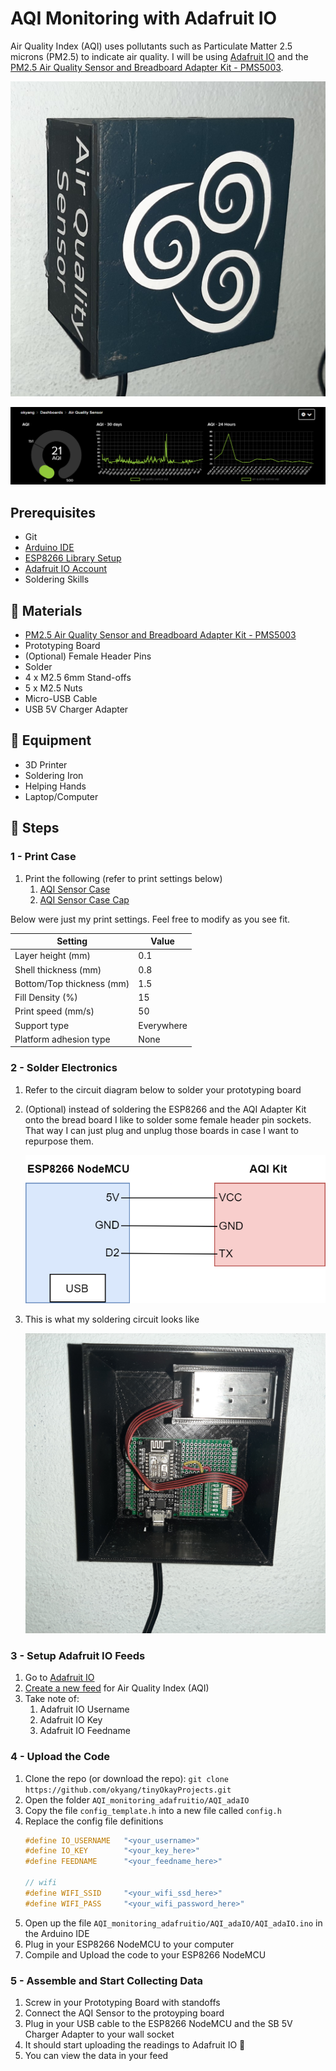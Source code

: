 # AQI Monitoring with Adafruit IO

Air Quality Index (AQI) uses pollutants such as Particulate Matter 2.5 microns (PM2.5) to indicate air quality. I will be using [Adafruit IO](https://io.adafruit.com/) and the [PM2.5 Air Quality Sensor and Breadboard Adapter Kit - PMS5003](https://www.adafruit.com/product/3686).

![](assets/aqi_sensor_feature_photo.jpg)

![](assets/AQI_dashboard.png)

## Prerequisites
- Git
- [Arduino IDE](https://www.arduino.cc/)
- [ESP8266 Library Setup](https://randomnerdtutorials.com/how-to-install-esp8266-board-arduino-ide/)
- [Adafruit IO Account](https://io.adafruit.com/)
- Soldering Skills

## 🧻 Materials

- [PM2.5 Air Quality Sensor and Breadboard Adapter Kit - PMS5003](https://www.adafruit.com/product/3686)
- Prototyping Board
- (Optional) Female Header Pins
- Solder
- 4 x M2.5 6mm Stand-offs
- 5 x M2.5 Nuts
- Micro-USB Cable
- USB 5V Charger Adapter

## 🔬 Equipment

- 3D Printer
- Soldering Iron
- Helping Hands
- Laptop/Computer

## 🥾 Steps

### 1 - Print Case
1. Print the following (refer to print settings below)
    1. [AQI Sensor Case](./stl/AQI_Case.stl)
    2. [AQI Sensor Case Cap](./stl/AQI_Case_Cap.stl)


Below were just my print settings. Feel free to modify as you see fit.

| Setting | Value |
| --------| ----- |
| Layer height (mm) | 0.1 |
| Shell thickness (mm) | 0.8 |
| Bottom/Top thickness (mm) | 1.5 |
| Fill Density (%) | 15 |
| Print speed (mm/s) | 50 |
| Support type | Everywhere |
| Platform adhesion type | None |

### 2 - Solder Electronics

1. Refer to the circuit diagram below to solder your prototyping board
2. (Optional) instead of soldering the ESP8266 and the AQI Adapter Kit onto the bread board I like to solder some female header pin sockets. That way I can just plug and unplug those boards in case I want to repurpose them.

    ![](assets/AQI_adafruitio_circuit.png)
3. This is what my soldering circuit looks like

    ![](assets/aqi_sensor_circuit.jpg)

### 3 - Setup Adafruit IO Feeds

1. Go to [Adafruit IO](https://io.adafruit.com/)
2. [Create a new feed](https://io.adafruit.com/https://io.adafruit.com/) for Air Quality Index (AQI)
3. Take note of:
    1. Adafruit IO Username
    1. Adafruit IO Key
    1. Adafruit IO Feedname

### 4 - Upload the Code

1. Clone the repo (or download the repo): `git clone https://github.com/okyang/tinyOkayProjects.git`
1. Open the folder `AQI_monitoring_adafruitio/AQI_adaIO`
2. Copy the file `config_template.h` into a new file called `config.h`
3. Replace the config file definitions
    ```c
    #define IO_USERNAME   "<your_username>"
    #define IO_KEY        "<your_key_here>"
    #define FEEDNAME      "<your_feedname_here>"

    // wifi
    #define WIFI_SSID     "<your_wifi_ssd_here>"
    #define WIFI_PASS     "<your_wifi_password_here>"
    ```
4. Open up the file `AQI_monitoring_adafruitio/AQI_adaIO/AQI_adaIO.ino` in the Arduino IDE
5. Plug in your ESP8266 NodeMCU to your computer
6. Compile and Upload the code to your ESP8266 NodeMCU

### 5 - Assemble and Start Collecting Data

1. Screw in your Prototyping Board with standoffs
2. Connect the AQI Sensor to the protoyping board
3. Plug in your USB cable to the ESP8266 NodeMCU and the SB 5V Charger Adapter to your wall socket
4. It should start uploading the readings to Adafruit IO 🎉
5. You can view the data in your feed